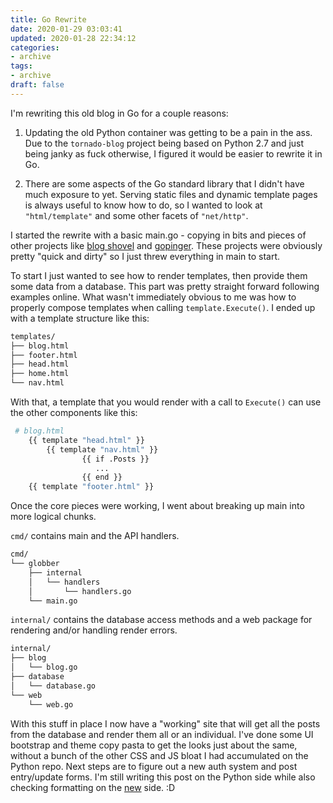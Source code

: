 ```yaml
---
title: Go Rewrite
date: 2020-01-29 03:03:41
updated: 2020-01-28 22:34:12
categories:
- archive
tags:
- archive
draft: false
---
```


I'm rewriting this old blog in Go for a couple reasons:

1. Updating the old Python container was getting to be a pain in the ass. Due to the `tornado-blog` project being based on Python 2.7 and just being janky as fuck otherwise, I figured it would be easier to rewrite it in Go.

2. There are some aspects of the Go standard library that I didn't have much exposure to yet. Serving static files and dynamic template pages is always useful to know how to do, so I wanted to look at `"html/template"` and some other facets of `"net/http"`.


I started the rewrite with a basic main.go - copying in bits and pieces of other projects like [blog shovel](https://github.com/mikeder/blogshovel) and [gopinger](https://github.com/mikeder/gopinger). These projects were obviously pretty "quick and dirty" so I just threw everything in main to start.

To start I just wanted to see how to render templates, then provide them some data from a database. This part was pretty straight forward following examples online. What wasn't immediately obvious to me was how to properly compose templates when calling `template.Execute()`. I ended up with a template structure like this:

```bash
templates/
├── blog.html
├── footer.html
├── head.html
├── home.html
└── nav.html
```

With that, a template that you would render with a call to `Execute()` can use the other components like this:

```bash
 # blog.html
    {{ template "head.html" }}
        {{ template "nav.html" }}
                {{ if .Posts }}
                   ...
                {{ end }}
    {{ template "footer.html" }}
```


Once the core pieces were working, I went about breaking up main into more logical chunks.

`cmd/` contains main and the API handlers.
```bash
cmd/
└── globber
    ├── internal
    │   └── handlers
    │       └── handlers.go
    └── main.go
```

`internal/` contains the database access methods and a web package for rendering and/or handling render errors. 
```bash
internal/
├── blog
│   └── blog.go
├── database
│   └── database.go
└── web
    └── web.go
```


With this stuff in place I now have a "working" site that will get all the posts from the database and render them all or an individual. I've done some UI bootstrap and theme copy pasta to get the looks just about the same, without a bunch of the other CSS and JS bloat I had accumulated on the Python repo. Next steps are to figure out a new auth system and post entry/update forms. I'm still writing this post on the Python side while also checking formatting on the [new](https://new.sqweeb.net/blog/entry/go-rewrite) side. :D